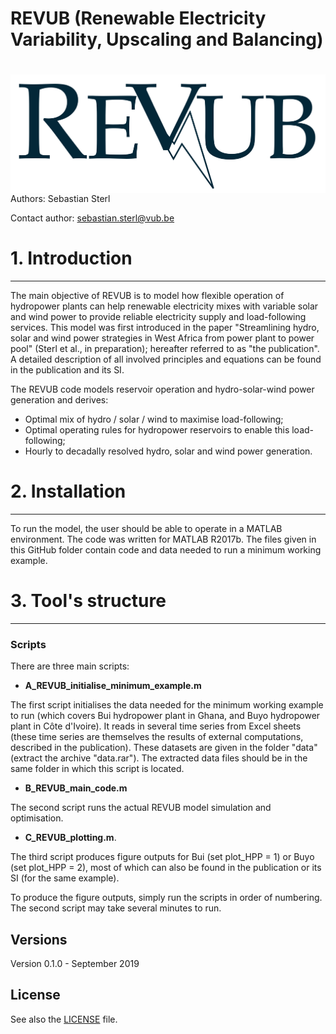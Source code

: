 
# REVUB (Renewable Electricity Variability, Upscaling and Balancing) 

# <img src="./graphs/header_logo.png" align="right" />

Authors: Sebastian Sterl


Contact author: sebastian.sterl@vub.be

# 1. Introduction
---
The main objective of REVUB is to model how flexible operation of hydropower plants can help renewable electricity mixes with variable solar and wind power to provide reliable electricity supply and load-following services.
This model was first introduced in the paper "Streamlining hydro, solar and wind power strategies in West Africa from power plant to power pool" (Sterl et al., in preparation); hereafter referred to as "the publication".
A detailed description of all involved principles and equations can be found in the publication and its SI.

The REVUB code models reservoir operation and hydro-solar-wind power generation and derives:

* Optimal mix of hydro / solar / wind to maximise load-following;
* Optimal operating rules for hydropower reservoirs to enable this load-following;
* Hourly to decadally resolved hydro, solar and wind power generation.

# 2. Installation
---
To run the model, the user should be able to operate in a MATLAB environment.
The code was written for MATLAB R2017b.
The files given in this GitHub folder contain code and data needed to run a minimum working example.

# 3. Tool's structure
---

### Scripts
There are three main scripts:
* **A_REVUB_initialise_minimum_example.m**

The first script initialises the data needed for the minimum working example to run (which covers Bui hydropower plant in Ghana, and Buyo hydropower plant in Côte d'Ivoire). It reads in several time series from Excel sheets (these time series are themselves the results of external computations, described in the publication). These datasets are given in the folder "data" (extract the archive "data.rar"). The extracted data files should be in the same folder in which this script is located.
* **B_REVUB_main_code.m**

The second script runs the actual REVUB model simulation and optimisation.
 
* **C_REVUB_plotting.m**. 

The third script produces figure outputs for Bui (set plot_HPP = 1) or Buyo (set plot_HPP = 2), most of which can also be found in the publication or its SI (for the same example).

To produce the figure outputs, simply run the scripts in order of numbering. The second script may take several minutes to run.

## Versions
Version 0.1.0 - September 2019  

## License
See also the [LICENSE](./LICENSE.md) file.

